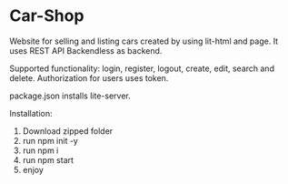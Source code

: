 # Car-Shop

Website for selling and listing cars created by using lit-html and page. It uses REST API Backendless as backend.

Supported functionality: login, register, logout, create, edit, search and delete.
Authorization for users uses token.

package.json installs lite-server. 


Installation:
1. Download zipped folder
2. run npm init -y
3. run npm i
4. run npm start
5. enjoy
